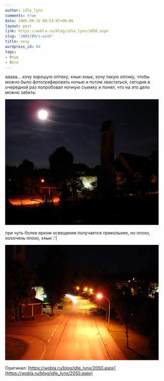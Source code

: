 ```yaml
---
author: idle_lynx
comments: true
date: 2005-09-16 00:53:07+00:00
layout: post
link: https://wobla.ru/blog/idle_lynx/2050.aspx
slug: '2005/09/i-wish'
title: хочу
wordpress_id: 84
tags:
- Флуд
- Фото
---
```


ааааа... хочу хорошую оптику, хнык-хнык, хочу такую оптику, чтобы можно было фотографировать ночью и потом хвастаться, сегодня в очередной раз попробовал ночную съемку и понял, что на это дело можно забить:

![Night in Donaueschingen](images/2007/05/8804bef4-179b-4c38-98ec-a77849b5d896.jpg)

при чуть более ярком освещении получается прикольнее, но плохо, оооочень плохо, хнык :'(

![Night in Donaueschingen 2](images/2007/05/b4221130-d789-4a10-88c1-f3ddae20bd81.jpg)

Оригинал: [https://wobla.ru/blog/idle_lynx/2050.aspx](https://wobla.ru/blog/idle_lynx/2050.aspx)
